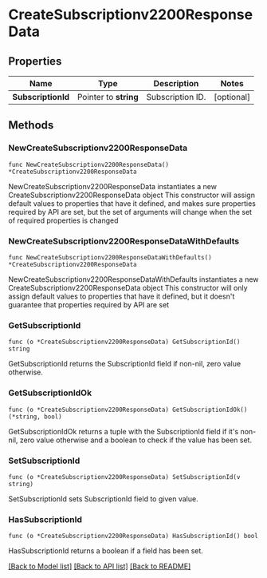 # CreateSubscriptionv2200ResponseData

## Properties

Name | Type | Description | Notes
------------ | ------------- | ------------- | -------------
**SubscriptionId** | Pointer to **string** | Subscription ID. | [optional] 

## Methods

### NewCreateSubscriptionv2200ResponseData

`func NewCreateSubscriptionv2200ResponseData() *CreateSubscriptionv2200ResponseData`

NewCreateSubscriptionv2200ResponseData instantiates a new CreateSubscriptionv2200ResponseData object
This constructor will assign default values to properties that have it defined,
and makes sure properties required by API are set, but the set of arguments
will change when the set of required properties is changed

### NewCreateSubscriptionv2200ResponseDataWithDefaults

`func NewCreateSubscriptionv2200ResponseDataWithDefaults() *CreateSubscriptionv2200ResponseData`

NewCreateSubscriptionv2200ResponseDataWithDefaults instantiates a new CreateSubscriptionv2200ResponseData object
This constructor will only assign default values to properties that have it defined,
but it doesn't guarantee that properties required by API are set

### GetSubscriptionId

`func (o *CreateSubscriptionv2200ResponseData) GetSubscriptionId() string`

GetSubscriptionId returns the SubscriptionId field if non-nil, zero value otherwise.

### GetSubscriptionIdOk

`func (o *CreateSubscriptionv2200ResponseData) GetSubscriptionIdOk() (*string, bool)`

GetSubscriptionIdOk returns a tuple with the SubscriptionId field if it's non-nil, zero value otherwise
and a boolean to check if the value has been set.

### SetSubscriptionId

`func (o *CreateSubscriptionv2200ResponseData) SetSubscriptionId(v string)`

SetSubscriptionId sets SubscriptionId field to given value.

### HasSubscriptionId

`func (o *CreateSubscriptionv2200ResponseData) HasSubscriptionId() bool`

HasSubscriptionId returns a boolean if a field has been set.


[[Back to Model list]](../README.md#documentation-for-models) [[Back to API list]](../README.md#documentation-for-api-endpoints) [[Back to README]](../README.md)


